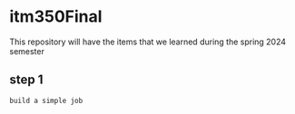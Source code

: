 # itm350Final
This repository will have the items that we learned during the spring 2024 semester

## step 1 
    build a simple job